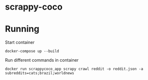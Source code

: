 # scrappy-coco

Running
=======

Start container
```shell
docker-compose up --build
```


Run different commands in container
```shell
docker run scrappycoco_app scrapy crawl reddit -o reddit.json -a subreddits=cats;brazil;worldnews
```